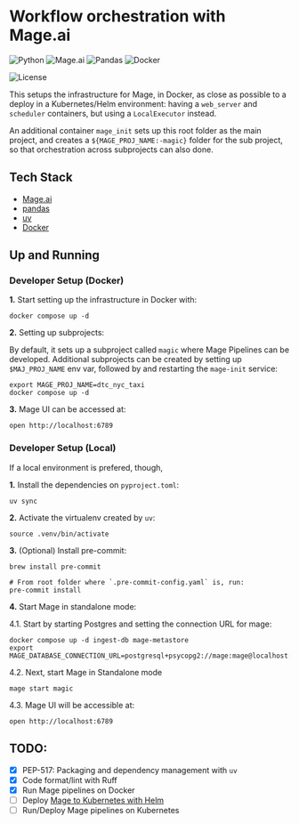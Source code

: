 # Workflow orchestration with Mage.ai

![Python](https://img.shields.io/badge/Python-3.12_|_3.11_|_3.10-4B8BBE.svg?style=flat&logo=python&logoColor=FFD43B&labelColor=306998)
![Mage.ai](https://img.shields.io/badge/Mage.ai-0.9-111113?style=flat&logoColor=white&labelColor=111113)
![Pandas](https://img.shields.io/badge/pandas-150458?style=flat&logo=pandas&logoColor=E70488&labelColor=150458)
![Docker](https://img.shields.io/badge/Docker-329DEE?style=flat&logo=docker&logoColor=white&labelColor=329DEE)

![License](https://img.shields.io/badge/license-CC--BY--SA--4.0-31393F?style=flat&logo=creativecommons&logoColor=black&labelColor=white)

This setups the infrastructure for Mage, in Docker, as close as possible to a deploy in a Kubernetes/Helm environment: having a `web_server` and `scheduler` containers, but using a `LocalExecutor` instead.

An additional container `mage_init` sets up this root folder as the main project, and creates a `${MAGE_PROJ_NAME:-magic}` folder for the sub project, so that orchestration across subprojects can also done.

## Tech Stack
- [Mage.ai](https://docs.mage.ai/getting-started/setup)
- [pandas](https://pandas.pydata.org/docs/user_guide/)
- [uv](https://docs.astral.sh/uv/concepts/projects/dependencies/)
- [Docker](https://docs.docker.com/get-docker/)

## Up and Running

### Developer Setup (Docker)

**1.** Start setting up the infrastructure in Docker with:
```shell
docker compose up -d
```

**2.** Setting up subprojects:

By default, it sets up a subproject called `magic` where Mage Pipelines can be developed. Additional subprojects can be created by setting up `$MAJ_PROJ_NAME` env var,  followed by and restarting the `mage-init` service: 

```shell
export MAGE_PROJ_NAME=dtc_nyc_taxi
docker compose up -d
```

**3.** Mage UI can be accessed at:
```shell
open http://localhost:6789
```

### Developer Setup (Local)

If a local environment is prefered, though,

**1.** Install the dependencies on `pyproject.toml`:
```shell
uv sync
```

**2.** Activate the virtualenv created by `uv`:
```shell
source .venv/bin/activate
```

**3.** (Optional) Install pre-commit:
```shell
brew install pre-commit

# From root folder where `.pre-commit-config.yaml` is, run:
pre-commit install
```

**4.** Start Mage in standalone mode:

4.1. Start by starting Postgres and setting the connection URL for mage:
```shell
docker compose up -d ingest-db mage-metastore
export MAGE_DATABASE_CONNECTION_URL=postgresql+psycopg2://mage:mage@localhost:5433/mage
```

4.2. Next, start Mage in Standalone mode
```shell
mage start magic
```

4.3. Mage UI will be accessible at:
```shell
open http://localhost:6789
```

## TODO:
- [x] PEP-517: Packaging and dependency management with `uv`
- [x] Code format/lint with Ruff
- [x] Run Mage pipelines on Docker
- [ ] Deploy [Mage to Kubernetes with Helm](https://docs.mage.ai/production/deploying-to-cloud/using-helm)
- [ ] Run/Deploy Mage pipelines on Kubernetes